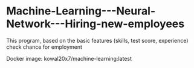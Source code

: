 # Machine-Learning---Neural-Network---Hiring-new-employees
This program, based on the basic features (skills, test score, experience) check chance for employment

Docker image: kowal20x7/machine-learning:latest

